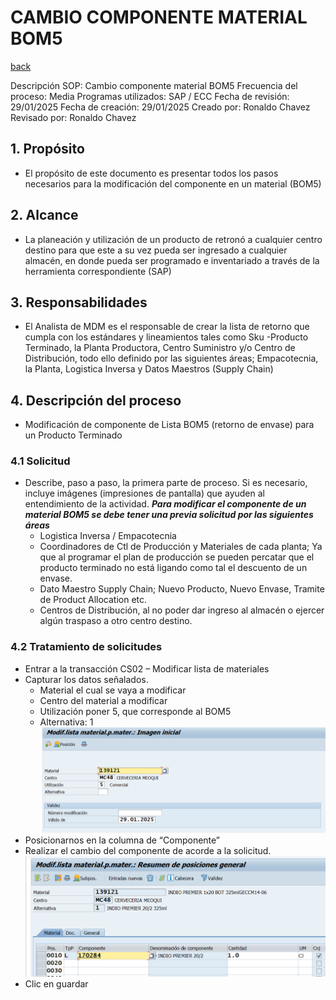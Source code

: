 # CAMBIO COMPONENTE MATERIAL BOM5
[back](bom.md)

Descripción SOP:	Cambio componente material BOM5
Frecuencia del proceso:	Media
Programas utilizados:	SAP / ECC
Fecha de revisión:	29/01/2025
Fecha de creación:	29/01/2025
Creado por:	Ronaldo Chavez	
Revisado por:	Ronaldo Chavez

## 1. Propósito
- El propósito de este documento es presentar todos los pasos necesarios para la modificación del componente en un material (BOM5)

## 2. Alcance
- La planeación y utilización de un producto de retronó a cualquier centro destino para que este a su vez pueda ser ingresado a cualquier almacén, en donde pueda ser programado e inventariado a través de la herramienta correspondiente (SAP)

## 3. Responsabilidades
- El Analista de MDM es el responsable de crear la lista de retorno que cumpla con los estándares y lineamientos tales como Sku -Producto Terminado, la Planta Productora, Centro Suministro y/o Centro de Distribución, todo ello definido por las siguientes áreas; Empacotecnia, la Planta, Logistica Inversa y Datos Maestros (Supply Chain)

## 4. Descripción del proceso
- Modificación de componente de Lista BOM5 (retorno de envase) para un Producto Terminado

### 4.1 Solicitud
- Describe, paso a paso, la primera parte de proceso. Si es necesario, incluye imágenes (impresiones de pantalla) que ayuden al entendimiento de la actividad.
    ***Para modificar el componente de un material BOM5 se debe tener una previa solicitud por las siguientes áreas***
    - Logistica Inversa / Empacotecnia
    - Coordinadores de Ctl de Producción y Materiales de cada planta; Ya que al programar el plan de producción se pueden percatar que el producto terminado no está ligando como tal el descuento de un envase.
    - Dato Maestro Supply Chain; Nuevo Producto, Nuevo Envase, Tramite de Product Allocation etc.
    - Centros de Distribución, al no poder dar ingreso al almacén o ejercer algún traspaso a otro centro destino.

### 4.2 Tratamiento de solicitudes
- Entrar a la transacción CS02 – Modificar lista de materiales
- Capturar los datos señalados.
  - Material el cual se vaya a modificar
  - Centro del material a modificar
  - Utilización poner 5, que corresponde al BOM5
  - Alternativa: 1
![alt text](image-137.png)
- Posicionarnos en la columna de “Componente”
- Realizar el cambio del componente de acorde a la solicitud.
![alt text](image-138.png)
- Clic en guardar











